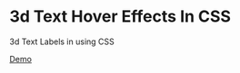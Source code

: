# 3d Text Hover Effects In CSS
3d Text Labels in using CSS

<a href="https://designdrastic.com/snippet/3d-text-hover-effects-in-css" target="_blank">Demo</a>
